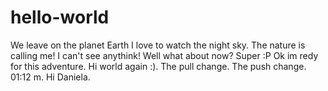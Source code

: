 # hello-world
We leave on the planet Earth
I love to watch the night sky.
The nature is calling me!
I can't see anythink!
Well what about now?
Super :P
Ok im redy for this adventure.
Hi world again :).
The pull change.
The push change.
01:12 m.
Hi Daniela.